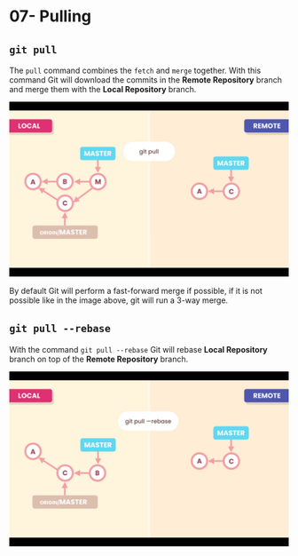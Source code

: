 # 07- Pulling

## `git pull`

The `pull` command combines the `fetch` and `merge` together. With this command Git will download the commits in the **Remote Repository** branch and merge them with the **Local Repository** branch.

![Pull command](./images/07-01.png "Pull command")

By default Git will perform a fast-forward merge if possible, if it is not possible like in the image above, git will run a 3-way merge.

## `git pull --rebase`

With the command `git pull --rebase` Git will rebase **Local Repository** branch on top of the **Remote Repository** branch.

![Pull rebase](./images/07-02.png "Pull rebase")
